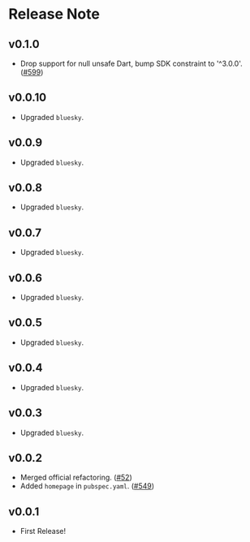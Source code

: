 # Release Note

## v0.1.0

- Drop support for null unsafe Dart, bump SDK constraint to '^3.0.0'. ([#599](https://github.com/myConsciousness/atproto.dart/issues/599))

## v0.0.10

- Upgraded `bluesky`.

## v0.0.9

- Upgraded `bluesky`.

## v0.0.8

- Upgraded `bluesky`.

## v0.0.7

- Upgraded `bluesky`.

## v0.0.6

- Upgraded `bluesky`.

## v0.0.5

- Upgraded `bluesky`.

## v0.0.4

- Upgraded `bluesky`.

## v0.0.3

- Upgraded `bluesky`.

## v0.0.2

- Merged official refactoring. ([#52](https://github.com/myConsciousness/atproto.dart/issues/52))
- Added `homepage` in `pubspec.yaml`. ([#549](https://github.com/myConsciousness/atproto.dart/issues/549))

## v0.0.1

- First Release!

